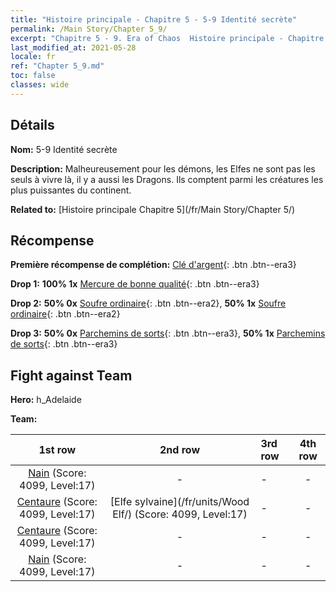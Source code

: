 ```yaml
---
title: "Histoire principale - Chapitre 5 - 5-9 Identité secrète"
permalink: /Main Story/Chapter 5_9/
excerpt: "Chapitre 5 - 9. Era of Chaos  Histoire principale - Chapitre 5_9. 5-9 Identité secrète"
last_modified_at: 2021-05-28
locale: fr
ref: "Chapter 5_9.md"
toc: false
classes: wide
---
```


## Détails

 **Nom:** 5-9 Identité secrète

 **Description:** Malheureusement pour les démons, les Elfes ne sont pas les seuls à vivre là, il y a aussi les Dragons. Ils comptent parmi les créatures les plus puissantes du continent.

 **Related to:** [Histoire principale Chapitre 5](/fr/Main Story/Chapter 5/)

## Récompense

 **Première récompense de complétion:** [Clé d'argent](/ItemsFR/con_693/){: .btn .btn--era3}

 **Drop 1:** **100% 1x** [Mercure de bonne qualité](/ItemsFR/mat_14/){: .btn .btn--era3}

 **Drop 2:** **50% 0x** [Soufre ordinaire](/ItemsFR/mat_9/){: .btn .btn--era2}, **50% 1x** [Soufre ordinaire](/ItemsFR/mat_9/){: .btn .btn--era2}

 **Drop 3:** **50% 0x** [Parchemins de sorts](/ItemsFR/con_694/){: .btn .btn--era3}, **50% 1x** [Parchemins de sorts](/ItemsFR/con_694/){: .btn .btn--era3}


## Fight against Team
 **Hero:** h_Adelaide

 **Team:**


  | 1st row | 2nd row | 3rd row | 4th row |
  |:----:|:----:|:----|:----:|
  | [Nain](/fr/units/Dwarf/) (Score: 4099, Level:17)  | - | - | - |
  | [Centaure](/fr/units/Centaur/) (Score: 4099, Level:17)  | [Elfe sylvaine](/fr/units/Wood Elf/) (Score: 4099, Level:17)  | - | - |
  | [Centaure](/fr/units/Centaur/) (Score: 4099, Level:17)  | - | - | - |
  | [Nain](/fr/units/Dwarf/) (Score: 4099, Level:17)  | - | - | - |


